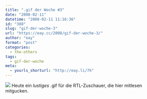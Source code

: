 ```yaml
---
title: ".gif der Woche #3"
date: "2008-02-11"
datetime: "2008-02-11 11:16:36"
id: "388"
slug: "gif-der-woche-3"
url: "https://eay.cc/2008/gif-der-woche-3/"
author: "eay"
format: "post"
categories:
  - the-others
tags:
  - gif-der-woche
meta:
  - yourls_shorturl: "http://eay.li/7h"
---
```


![](/uploads/2008/fallgif.gif) Heute ein _lustiges_ .gif für die RTL-Zuschauer, die hier mitlesen mitgucken.
